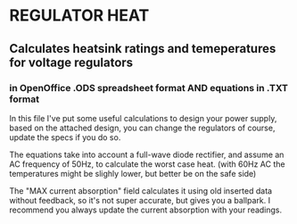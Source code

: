 # REGULATOR HEAT
## Calculates heatsink ratings and temeperatures for voltage regulators
### in OpenOffice .ODS spreadsheet format AND equations in .TXT format

In this file I've put some useful calculations to design your power supply, based on the attached design, you can change the regulators of course, update the specs if you do so.

The equations take into account a full-wave diode rectifier, and assume an AC frequency of 50Hz, to calculate the worst case heat. (with 60Hz AC the temperatures might be slighly lower, but better be on the safe side)

The "MAX current absorption" field calculates it using old inserted data without feedback, so it's not super accurate, but gives you a ballpark.
I recommend you always update the current absorption with your readings.
